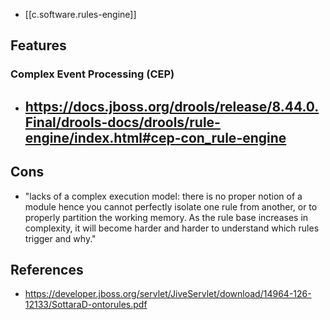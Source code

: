 
- [[c.software.rules-engine]]

## Features

### Complex Event Processing (CEP)

- https://docs.jboss.org/drools/release/8.44.0.Final/drools-docs/drools/rule-engine/index.html#cep-con_rule-engine
  - 

## Cons

- "lacks of a complex execution model: there is no proper notion of a module hence you cannot perfectly isolate one rule from another, or to properly partition the working memory. As the rule base increases in complexity, it will become harder and harder to understand which rules trigger and why."

## References

- https://developer.jboss.org/servlet/JiveServlet/download/14964-126-12133/SottaraD-ontorules.pdf